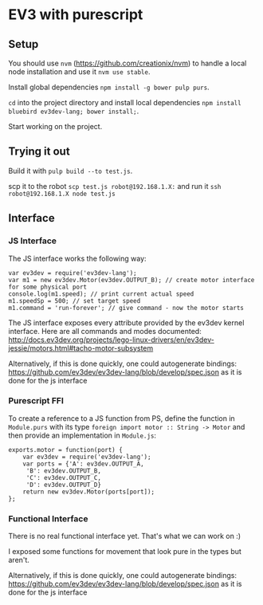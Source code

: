# EV3 with purescript

## Setup

You should use `nvm` (https://github.com/creationix/nvm) to handle a local node installation and use it `nvm use stable`.

Install global dependencies `npm install -g bower pulp purs`.

`cd` into the project directory and install local dependencies `npm install bluebird ev3dev-lang; bower install;`.

Start working on the project.

## Trying it out

Build it with `pulp build --to test.js`.

scp it to the robot `scp test.js robot@192.168.1.X:` and run it `ssh robot@192.168.1.X node test.js`

## Interface

### JS Interface

The JS interface works the following way:

```
var ev3dev = require('ev3dev-lang');
var m1 = new ev3dev.Motor(ev3dev.OUTPUT_B); // create motor interface for some physical port
console.log(m1.speed); // print current actual speed
m1.speedSp = 500; // set target speed
m1.command = 'run-forever'; // give command - now the motor starts
```

The JS interface exposes every attribute provided by the ev3dev kernel interface. Here are all commands and modes documented: http://docs.ev3dev.org/projects/lego-linux-drivers/en/ev3dev-jessie/motors.html#tacho-motor-subsystem  

Alternatively, if this is done quickly, one could autogenerate bindings: https://github.com/ev3dev/ev3dev-lang/blob/develop/spec.json as it is done for the js interface

### Purescript FFI

To create a reference to a JS function from PS, define the function in `Module.purs` with its type `foreign import motor :: String -> Motor` and then provide an implementation in `Module.js`:

```
exports.motor = function(port) {
    var ev3dev = require('ev3dev-lang');
    var ports = {'A': ev3dev.OUTPUT_A,
     'B': ev3dev.OUTPUT_B,
     'C': ev3dev.OUTPUT_C,
     'D': ev3dev.OUTPUT_D}
    return new ev3dev.Motor(ports[port]);
};
```

### Functional Interface

There is no real functional interface yet. That's what we can work on :)

I exposed some functions for movement that look pure in the types but aren't.

Alternatively, if this is done quickly, one could autogenerate bindings: https://github.com/ev3dev/ev3dev-lang/blob/develop/spec.json as it is done for the js interface
